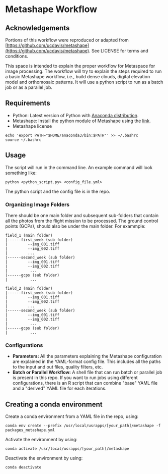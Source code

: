 # Metashape Workflow

## Acknowledgements
Portions of this workflow were reproduced or adapted from [https://github.com/ucdavis/metashape](https://github.com/ucdavis/metashape). See LICENSE for terms and conditions.

This space is intended to explain the proper workflow for Metaspace for image processing. The workflow will try to explain the steps required to run a basic Metashape workflow, i.e., build dense clouds, digital elevation model and orthomosaic patterns. It will use a python script to run as a batch job or as a parallel job.

## Requirements
* Python: Latest version of Python with [Anaconda distribution](https://www.anaconda.com/products/distribution).
* Metashape: Install the python module of Metashape using the [link](https://agisoft.freshdesk.com/support/solutions/articles/31000148930-how-to-install-metashape-stand-alone-python-module).
* Metashape license
```
echo 'export PATH="$HOME/anaconda3/bin:$PATH"' >> ~/.bashrc
source ~/.bashrc
```

## Usage

The script will run in the command line. An example command will look something like:
```
python <python_script.py> <config_file.yml>
```
The python script and the config file is in the repo. 

### Organizing Image Folders
There should be one main folder and subsequent sub-folders that contain all the photos from the flight mission to be processed. The ground control points (GCPs), should also be under the main folder. For exammple:
```
field_1 (main folder)
|------first_week (sub folder)
|         --img_001.tiff
|         --img_002.tiff
|         ...
|------second_week (sub folder)
|         --img_001.tiff
|         --img_002.tiff
|          ...
|------gcps (sub folder)
|          ...

field_2 (main folder)
|------first_week (sub folder)
|         --img_001.tiff
|         --img_002.tiff
|         ...
|------second_week (sub folder)
|         --img_001.tiff
|         --img_002.tiff
|          ...
|------gcps (sub folder)
|          ...

```

### Configurations
* **Parameters:** All the parameters explaining the Metashape configuration are explained in the YAML-format config file. This includes all the paths to the input and out files, quality filters, etc. 
* **Batch or Parallel Workflow:** A shell file that can run batch or parallel job is present in this repo. If you want to run jobs using different configurations, there is an R script that can combine "base" YAML file and a "derived" YAML file for each iterations.


## Creating a conda environment
Create a conda environment from a YAML file in the repo, using:
```
conda env create --prefix /usr/local/usrapps/[your_path]/metashape -f packages_metashape.yml
```
Activate the environment by using:
```
conda activate /usr/local/usrapps/[your_path]/metashape
```
Deactivate the environment by using:
```
conda deactivate
```



